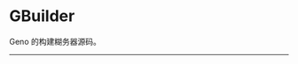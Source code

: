 # GBuilder

Geno 的构建糊务器源码。

---


<!--
共分为 4 个模块：

1. Frontend，包括了网页前端与 Android App；
2. RepoAPI，包括了存储相关的操作，例如用户与仓库的 CRUD 等；
3. ServerAPI，包括了与糊务器相关的操作，例如糊务器空间的查询等；
4. WebAPI，将前面两种 API 以 RESTful 方式导出。
-->
